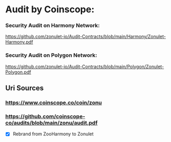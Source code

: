 
# Audit by Coinscope: 

### Security Audit on Harmony Network: 
https://github.com/zonulet-io/Audit-Contracts/blob/main/Harmony/Zonulet-Harmony.pdf

### Security Audit on Polygon Network: 
https://github.com/zonulet-io/Audit-Contracts/blob/main/Polygon/Zonulet-Polygon.pdf

## Uri Sources
### https://www.coinscope.co/coin/zonu

### https://github.com/coinscope-co/audits/blob/main/zonu/audit.pdf

- [x] Rebrand from ZooHarmony to Zonulet

